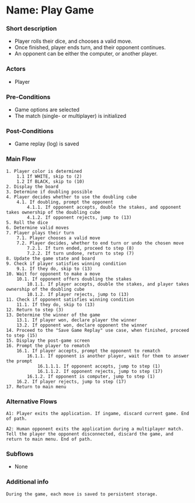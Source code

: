 # Name: Play Game

### Short description
- Player rolls their dice, and chooses a valid move. 
- Once finished, player ends turn, and their opponent continues. 
- An opponent can be either the computer, or another player.

### Actors
- Player

### Pre-Conditions
- Game options are selected
- The match (single- or multiplayer) is initialized

### Post-Conditions
- Game replay (log) is saved

### Main Flow
```
1. Player color is determined  
    1.1 If WHITE, skip to (2)  
    1.2 If BLACK, skip to (10)  
2. Display the board   
3. Determine if doubling possible  
4. Player decides whether to use the doubling cube    
    4.1. If doubling, prompt the opponent    
        4.1.1. If opponent accepts, double the stakes, and opponent takes ownership of the doubling cube  
        4.1.2. If opponent rejects, jump to (13)  
5. Roll the dice    
6. Determine valid moves    
7. Player plays their turn  
    7.1. Player chooses a valid move  
    7.2. Player decides, whether to end turn or undo the chosen move  
        7.2.1. If turn ended, proceed to step (8)  
        7.2.2. If turn undone, return to step (7)  
8. Update the game state and board  
9. Check if player satisfies winning condition  
    9.1. If they do, skip to (13)  
10. Wait for opponent to make a move  
    10.1. If opponent offers doubling the stakes  
        10.1.1. If player accepts, double the stakes, and player takes ownership of the doubling cube  
        10.1.2. If player rejects, jump to (13)  
11. Check if opponent satisfies winning condition  
    11.1. If they do, skip to (13)  
12. Return to step (3)  
13. Determine the winner of the game  
    13.1. If player won, declare player the winner  
    13.2. If opponent won, declare opponent the winner  
14. Proceed to the "Save Game Replay" use case, when finished, proceed to step (15)  
15. Display the post-game screen  
16. Prompt the player to rematch  
    16.1. If player accepts, prompt the opponent to rematch  
        16.1.1. If opponent is another player, wait for them to answer the prompt  
            16.1.1.1. If opponent accepts, jump to step (1)  
            16.1.1.2. If opponent rejects, jump to step (17)  
        16.1.2. If opponent is computer, jump to step (1)  
    16.2. If player rejects, jump to step (17)   
17. Return to main menu  
```

### Alternative Flows
```
A1: Player exits the application. If ingame, discard current game. End of path.
```
```
A2: Human opponent exits the application during a multiplayer match. Tell the player the opponent disconnected, discard the game, and return to main menu. End of path.
```

### Subflows
- None

### Additional info
```
During the game, each move is saved to persistent storage.
```
